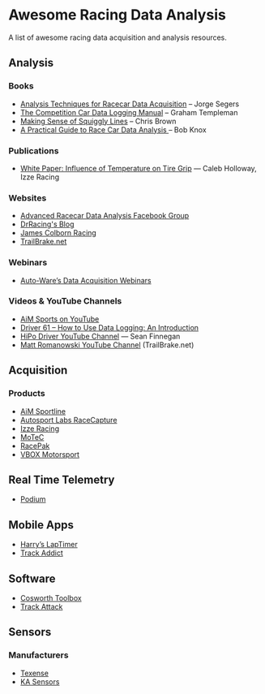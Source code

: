 # Awesome Racing Data Analysis
A list of awesome racing data acquisition and analysis resources.

## Analysis

### Books
* [Analysis Techniques for Racecar Data Acquisition](https://www.amazon.com/Analysis-Techniques-Racecar-Data-Aquisition/dp/0768064597/) – Jorge Segers
* [The Competition Car Data Logging Manual](https://www.amazon.com/Competition-Data-Logging-Manual-SpeedPro-ebook/dp/B00LGYC1TC) – Graham Templeman
* [Making Sense of Squiggly Lines](https://www.amazon.com/Making-Sense-Squiggly-Lines-Chris/dp/0983259313/) – Chris Brown
* [A Practical Guide to Race Car Data Analysis ](https://www.amazon.com/Practical-Guide-Race-Data-Analysis/dp/1456587919/ref=sr_1_1) – Bob Knox

### Publications
* [White Paper: Influence of Temperature on Tire Grip](http://www.izzeracing.com/Izze_Racing_White_Paper_Tire_Temperature.pdf) — Caleb Holloway, Izze Racing

### Websites
* [Advanced Racecar Data Analysis Facebook Group](https://www.facebook.com/groups/1951069138531843/)
* [DrRacing's Blog](https://drracing.wordpress.com/)
* [James Colborn Racing](http://www.jamescolborn.com/aim-data-analysis/)
* [TrailBrake.net](https://www.trailbrake.net)

### Webinars
* [Auto-Ware’s Data Acquisition Webinars](http://www.auto-ware.com/webinar_home.html)

### Videos & YouTube Channels
* [AiM Sports on YouTube](https://www.youtube.com/user/aimdata)
* [Driver 61 – How to Use Data Logging: An Introduction](https://www.youtube.com/watch?v=H4yakLZ1sPs)
* [HiPo Driver YouTube Channel](https://www.youtube.com/channel/UCDS9LbqtRIkweraNN2199tg) — Sean Finnegan
* [Matt Romanowski YouTube Channel](https://www.youtube.com/channel/UCfZdwraZXBIQrips0wmWcZQ) (TrailBrake.net)

## Acquisition
### Products
* [AiM Sportline](http://aim-sportline.com)
* [Autosport Labs RaceCapture](http://autosportlabs.com)
* [Izze Racing](http://www.izzeracing.com/)
* [MoTeC](https://www.motec.com.au/)
* [RacePak](https://www.holley.com/brands/racepak/)
* [VBOX Motorsport](https://www.vboxmotorsport.co.uk/)

## Real Time Telemetry
* [Podium](http://podium.live)

## Mobile Apps
* [Harry’s LapTimer](http://www.gps-laptimer.de/)
* [Track Addict](http://racerender.com/TrackAddict/)

## Software
* [Cosworth Toolbox](https://www.cosworth.com/products/toolbox/)
* [Track Attack](https://trackattack.io/)

## Sensors
### Manufacturers
* [Texense](https://texense.com/en/)
* [KA Sensors](http://www.kasensors.com/us)
